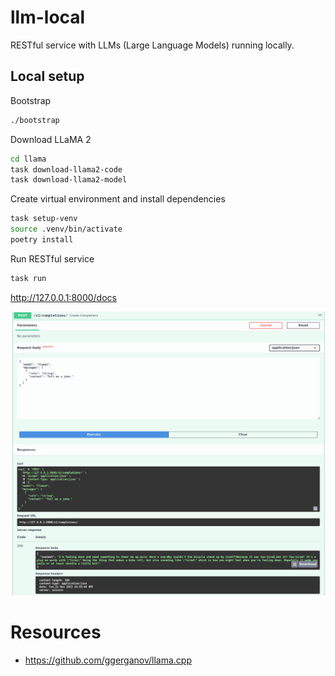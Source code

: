 # llm-local

RESTful service with LLMs (Large Language Models) running locally.

## Local setup

Bootstrap

```bash
./bootstrap
```

Download LLaMA 2

```bash
cd llama
task download-llama2-code
task download-llama2-model
```

Create virtual environment and install dependencies

```bash
task setup-venv
source .venv/bin/activate
poetry install
```

Run RESTful service

```bash
task run
```

http://127.0.0.1:8000/docs

![Completions](assets/completions.png "Completions")

# Resources

- https://github.com/ggerganov/llama.cpp
